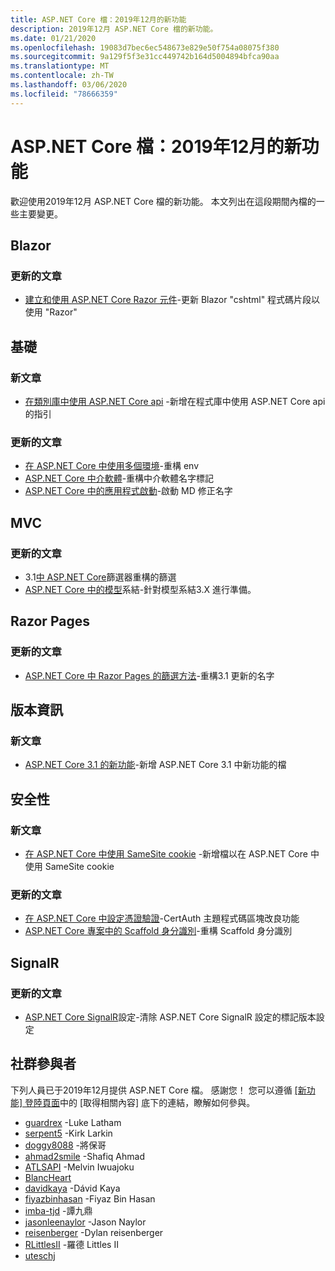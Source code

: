 ```yaml
---
title: ASP.NET Core 檔：2019年12月的新功能
description: 2019年12月 ASP.NET Core 檔的新功能。
ms.date: 01/21/2020
ms.openlocfilehash: 19083d7bec6ec548673e829e50f754a08075f380
ms.sourcegitcommit: 9a129f5f3e31cc449742b164d5004894bfca90aa
ms.translationtype: MT
ms.contentlocale: zh-TW
ms.lasthandoff: 03/06/2020
ms.locfileid: "78666359"
---
```

# <a name="aspnet-core-docs-whats-new-for-december-2019"></a>ASP.NET Core 檔：2019年12月的新功能

歡迎使用2019年12月 ASP.NET Core 檔的新功能。 本文列出在這段期間內檔的一些主要變更。

## <a name="blazor"></a>Blazor

### <a name="updated-articles"></a>更新的文章

- [建立和使用 ASP.NET Core Razor 元件](../blazor/components.md)-更新 Blazor "cshtml" 程式碼片段以使用 "Razor"

## <a name="fundamentals"></a>基礎

### <a name="new-articles"></a>新文章

- [在類別庫中使用 ASP.NET Core api](../fundamentals/target-aspnetcore.md) -新增在程式庫中使用 ASP.NET Core api 的指引

### <a name="updated-articles"></a>更新的文章

- [在 ASP.NET Core 中使用多個環境](../fundamentals/environments.md)-重構 env
- [ASP.NET Core 中介軟體](../fundamentals/middleware/index.md)-重構中介軟體名字標記
- [ASP.NET Core 中的應用程式啟動](../fundamentals/startup.md)-啟動 MD 修正名字

## <a name="mvc"></a>MVC

### <a name="updated-articles"></a>更新的文章

- 3\.1[中 ASP.NET Core](../mvc/controllers/filters.md)篩選器重構的篩選
- [ASP.NET Core 中的模型](../mvc/models/model-binding.md)系結-針對模型系結3.X 進行準備。

## <a name="razor-pages"></a>Razor Pages

### <a name="updated-articles"></a>更新的文章

- [ASP.NET Core 中 Razor Pages 的篩選方法](../razor-pages/filter.md)-重構3.1 更新的名字

## <a name="release-notes"></a>版本資訊

### <a name="new-articles"></a>新文章

- [ASP.NET Core 3.1 的新功能](../release-notes/aspnetcore-3.1.md)-新增 ASP.NET Core 3.1 中新功能的檔

## <a name="security"></a>安全性

### <a name="new-articles"></a>新文章

- [在 ASP.NET Core 中使用 SameSite cookie](../security/samesite.md) -新增檔以在 ASP.NET Core 中使用 SameSite cookie

### <a name="updated-articles"></a>更新的文章

- [在 ASP.NET Core 中設定憑證驗證](../security/authentication/certauth.md)-CertAuth 主題程式碼區塊改良功能
- [ASP.NET Core 專案中的 Scaffold 身分識別](../security/authentication/scaffold-identity.md)-重構 Scaffold 身分識別

## <a name="signalr"></a>SignalR

### <a name="updated-articles"></a>更新的文章

- [ASP.NET Core SignalR](../signalr/configuration.md)設定-清除 ASP.NET Core SignalR 設定的標記版本設定

## <a name="community-contributors"></a>社群參與者

下列人員已于2019年12月提供 ASP.NET Core 檔。 感謝您！ 您可以遵循 [[新功能] 登陸頁面](index.yml)中的 [取得相關內容] 底下的連結，瞭解如何參與。

- [guardrex](https://github.com/guardrex) -Luke Latham
- [serpent5](https://github.com/serpent5) -Kirk Larkin
- [doggy8088](https://github.com/doggy8088) -將保哥
- [ahmad2smile](https://github.com/ahmad2smile) -Shafiq Ahmad
- [ATLSAPI](https://github.com/ATLSAPI) -Melvin Iwuajoku
- [BlancHeart](https://github.com/BlancHeart) 
- [davidkaya](https://github.com/davidkaya) -Dávid Kaya
- [fiyazbinhasan](https://github.com/fiyazbinhasan) -Fiyaz Bin Hasan
- [imba-tjd](https://github.com/imba-tjd) -譚九鼎
- [jasonleenaylor](https://github.com/jasonleenaylor) -Jason Naylor
- [reisenberger](https://github.com/reisenberger) -Dylan reisenberger
- [RLittlesII](https://github.com/RLittlesII) -羅德 Littles II
- [uteschj](https://github.com/uteschj) 
